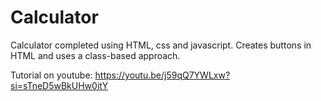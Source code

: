 # Calculator
Calculator completed using HTML, css and javascript.  Creates buttons in HTML and uses a class-based approach.

Tutorial on youtube: https://youtu.be/j59qQ7YWLxw?si=sTneD5wBkUHw0itY
